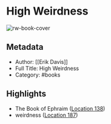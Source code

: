 # High Weirdness

![rw-book-cover](https://m.media-amazon.com/images/I/7176d9hSCnL._SY160.jpg)

## Metadata
- Author: [[Erik Davis]]
- Full Title: High Weirdness
- Category: #books

## Highlights
- The Book of Ephraim ([Location 138](https://readwise.io/to_kindle?action=open&asin=B08BT6DBKT&location=138))
- weirdness ([Location 187](https://readwise.io/to_kindle?action=open&asin=B08BT6DBKT&location=187))
